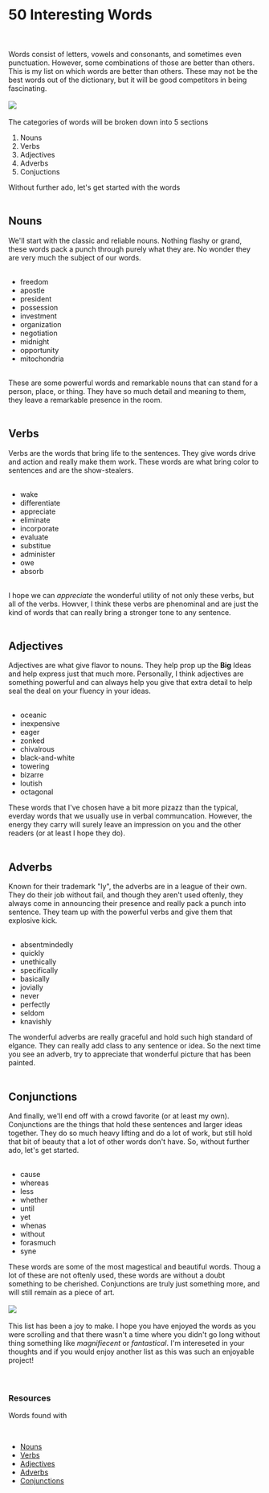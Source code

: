 # 50 Interesting Words
<br>
<br>
Words consist of letters, vowels and consonants, and sometimes even punctuation. However, some combinations of those are better than others. This is my list on which words are better than others. These may not be the best words out of the dictionary, but it will be good competitors in being fascinating.
<br>
<br>
<img src="https://encrypted-tbn0.gstatic.com/images?q=tbn:ANd9GcRLfsX3JCWLS4k2rEzQp-1Ek1YwG8P5nDOPig&usqp=CAU" >
<br>
<br>
The categories of words will be broken down into 5 sections
<ol> 
  <li> Nouns</li>
  <li>Verbs</li>
  <li>Adjectives</li>
  <li>Adverbs</li>
  <li>Conjuctions</li>
</ol>
Without further ado, let's get started with the words
<br>
<br>
<h2> Nouns</h2>
We'll start with the classic and reliable nouns. Nothing flashy or grand, these words pack a punch through purely what they are.
No wonder they are very much the subject of our words.
<br>
<br>
<ul>
  <li>freedom</li>
  <li>apostle</li>
  <li>president</li>
  <li>possession</li>
  <li>investment</li>
  <li>organization</li>
  <li>negotiation</li>
  <li>midnight</li>
  <li>opportunity</li>
  <li>mitochondria</li>
</ul>
<br>
These are some powerful words and remarkable nouns that can stand for a person, place, or thing. They have so much detail and meaning to them, they leave a remarkable presence in the room.
<br>
<br>
<h2>Verbs</h2>
Verbs are the words that bring life to the sentences. They give words drive and action and really make them work. These words are what bring color to sentences and are the show-stealers.
<br>
<br>
<ul>
  <li>wake</li>
  <li>differentiate</li>
  <li>appreciate</li>
  <li>eliminate</li>
  <li>incorporate</li>
  <li>evaluate</li>
  <li>substitue</li>
  <li>administer</li>
  <li>owe</li>
  <li>absorb</li>
</ul>
<br>
I hope we can <em>appreciate</em> the wonderful utility of not only these verbs, but all of the verbs. Howver, I think these verbs are phenominal and are just the kind of words that can really bring a stronger tone to any sentence.
<br>
<br>
<h2>Adjectives</h2>
Adjectives are what give flavor to nouns. They help prop up the <strong>Big</strong> Ideas and help express just that much more. Personally, I think adjectives are something powerful and can always help you give that extra detail to help seal the deal on your fluency in your ideas.
<br>
<br>
<ul>
  <li>oceanic</li>
  <li>inexpensive</li>
  <li>eager</li>
  <li>zonked</li>
  <li>chivalrous</li>
  <li>black-and-white</li>
  <li>towering</li>
  <li>bizarre</li>
  <li>loutish</li>
  <li>octagonal</li>
</ul>
These words that I've chosen have a bit more pizazz than the typical, everday words that we usually use in verbal communcation. However, the energy they carry will surely leave an impression on you and the other readers (or at least I hope they do).
<br>
<br>
<h2>Adverbs</h2>
Known for their trademark "ly", the adverbs are in a league of their own. They do their job without fail, and though they aren't used oftenly, they always come in announcing their presence and really pack a punch into sentence. They team up with the powerful verbs and give them that explosive kick.
<br>
<br>
<ul>
  <li>absentmindedly</li>
  <li>quickly</li>
  <li>unethically</li>
  <li>specifically</li>
  <li>basically</li>
  <li>jovially</li>
  <li>never</li>
  <li>perfectly</li>
  <li>seldom</li>
  <li>knavishly</li>
</ul>
The wonderful adverbs are really graceful and hold such high standard of elgance. They can really add class to any sentence or idea. So the next time you see an adverb, try to appreciate that wonderful picture that has been painted.
<br>
<br>
<h2>Conjunctions</h2>
And finally, we'll end off with a crowd favorite (or at least my own). Conjunctions are the things that hold these sentences and larger ideas together. They do so much heavy lifting and do a lot of work, but still hold that bit of beauty that a lot of other words don't have. So, without further ado, let's get started.
<br>
<br>
<ul>
  <li>cause
  <li>whereas</li>
  <li>less</li>
  <li>whether</li>
  <li>until</li>
  <li>yet</li>
  <li>whenas</li>
  <li>without</li>
  <li>forasmuch</li>
  <li>syne</li>
</ul>
These words are some of the most magestical and beautiful words. Thoug a lot of these are not oftenly used, these words are without a doubt something to be cherished. Conjunctions are truly just something more, and will still remain as a piece of art.
<br>
<br>
<img src="https://encrypted-tbn0.gstatic.com/images?q=tbn:ANd9GcQmDCnag17I8GHBEo-yzRvcge4-UWTUJwpiWqwq45duvXrNpDfMFla5UhBRAr-eMuPsxbo&usqp=CAU">
<br>
<br>
This list has been a joy to make. I hope you have enjoyed the words as you were scrolling and that there wasn't a time where you didn't go long without thing something like <em>magnifiecent</em> or <em>fantastical</em>. I'm intereseted in your thoughts and if you would enjoy another list as this was such an enjoyable project!
<br>
<br>
<br>
<h3><strong>Resources</strong></h3>
<p>Words found with</p>
<br>
<ul> 
  <li><a href="https://randomwordgenerator.com/noun.php" target="_blank">Nouns</a></li>
  <li><a href="https://randomwordgenerator.com/verb.php" target="_blank">Verbs</a></li>
  <li><a href="https://randomwordgenerator.com/adjective.php" target="_blank">Adjectives</a></li>
  <li><a href="https://www.randomlists.com/random-adverbs" target="_blank">Adverbs</a></li>
  <li><a href="https://appzaza.com/random-conjunction-generator" target="_blank">Conjunctions</a></li>
</ul>
